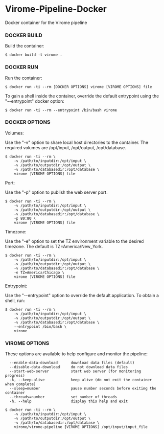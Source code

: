 # Virome-Pipeline-Docker
Docker container for the Virome pipeline

### DOCKER BUILD

Build the container:

```
$ docker build -t virome .
```


### DOCKER RUN

Run the container:

```
$ docker run -ti --rm [DOCKER OPTIONS] virome [VIROME OPTIONS] file
```

To gain a shell inside the container, override the default entrypoint using the "--entrypoint"
docker option:

```
$ docker run -ti --rm --entrypoint /bin/bash virome
```

### DOCKER OPTIONS

Volumes:

Use the "-v" option to share local host directories to the container.  The
required volumes are /opt/input, /opt/output, /opt/database.

```
$ docker run -ti --rm \
	-v /path/to/inputdir:/opt/input \
	-v /path/to/outputdir:/opt/output \
	-v /path/to/databasedir:/opt/database \
	virome [VIROME OPTIONS] file
```

Port:

Use the "-p" option to publish the web server port.

```
$ docker run -ti --rm \
	-v /path/to/inputdir:/opt/input \
	-v /path/to/outputdir:/opt/output \
	-v /path/to/databasedir:/opt/database \
	-p 80:80 \
	virome [VIROME OPTIONS] file
```

Timezone:

Use the "-e" option to set the TZ environment variable to the desired timezone.
The default is TZ=America/New_York.

```
$ docker run -ti --rm \
	-v /path/to/inputdir:/opt/input \
	-v /path/to/outputdir:/opt/output \
	-v /path/to/databasedir:/opt/database \
	-e TZ=America/Chicago \
	virome [VIROME OPTIONS] file
```

Entrypoint:

Use the "--entrypoint" option to override the default application.  To obtain a
shell, run:

```
$ docker run -ti --rm \
	-v /path/to/inputdir:/opt/input \
	-v /path/to/outputdir:/opt/output \
	-v /path/to/databasedir:/opt/database \
	--entrypoint /bin/bash \
	virome
```


### VIROME OPTIONS

These options are available to help configure and monitor the pipeline:

```
  --enable-data-download      download data files (default)
  --disable-data-download     do not download data files
  --start-web-server          start web server (for monitoring progress)
  -k, --keep-alive            keep alive (do not exit the container when complete)
  --sleep=number              pause number seconds before exiting the container
  --threads=number            set number of threads
  -h, --help                  display this help and exit
```

```
$ docker run -ti --rm \
	-v /path/to/inputdir:/opt/input \
	-v /path/to/outputdir:/opt/output \
	-v /path/to/databasedir:/opt/database \
	virome/virome-pipeline [VIROME OPTIONS] /opt/input/input_file
```

